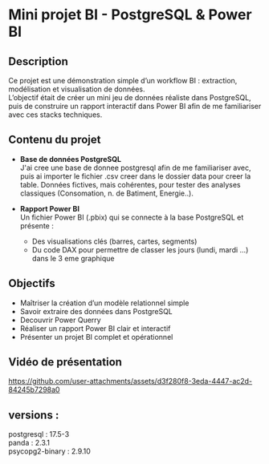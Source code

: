 # Mini projet BI - PostgreSQL & Power BI

## Description

Ce projet est une démonstration simple d’un workflow BI : extraction, modélisation et visualisation de données.  
L’objectif était de créer un mini jeu de données réaliste dans PostgreSQL, puis de construire un rapport interactif dans Power BI afin de me familiariser avec ces stacks techniques.

## Contenu du projet

- **Base de données PostgreSQL**  
  J'ai cree une base de donnee postgresql afin de me familiariser avec, puis ai importer le fichier .csv creer dans le dossier data pour creer la table.
  Données fictives, mais cohérentes, pour tester des analyses classiques (Consomation, n. de Batiment, Energie..).

- **Rapport Power BI**  
  Un fichier Power BI (.pbix) qui se connecte à la base PostgreSQL et présente :  
  - Des visualisations clés (barres, cartes, segments)  
  - Du code DAX pour permettre de classer les jours (lundi, mardi ...) dans le 3 eme graphique

## Objectifs

- Maîtriser la création d’un modèle relationnel simple  
- Savoir extraire des données dans PostgreSQL
- Decouvrir Power Querry  
- Réaliser un rapport Power BI clair et interactif  
- Présenter un projet BI complet et opérationnel

## Vidéo de présentation

https://github.com/user-attachments/assets/d3f280f8-3eda-4447-ac2d-84245b7298a0

## versions :
postgresql :      17.5-3\
panda :           2.3.1\
psycopg2-binary : 2.9.10
